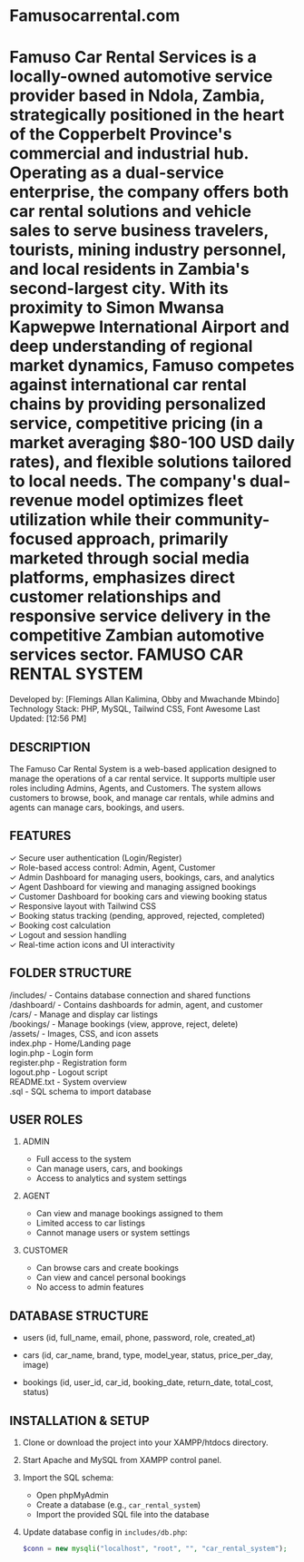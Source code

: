 # Famusocarrental.com
Famuso Car Rental Services is a locally-owned automotive service provider based in Ndola, Zambia, strategically positioned in the heart of the Copperbelt Province's commercial and industrial hub. Operating as a dual-service enterprise, the company offers both car rental solutions and vehicle sales to serve business travelers, tourists, mining industry personnel, and local residents in Zambia's second-largest city. With its proximity to Simon Mwansa Kapwepwe International Airport and deep understanding of regional market dynamics, Famuso competes against international car rental chains by providing personalized service, competitive pricing (in a market averaging $80-100 USD daily rates), and flexible solutions tailored to local needs. The company's dual-revenue model optimizes fleet utilization while their community-focused approach, primarily marketed through social media platforms, emphasizes direct customer relationships and responsive service delivery in the competitive Zambian automotive services sector.
FAMUSO CAR RENTAL SYSTEM
=========================

Developed by: [Flemings Allan Kalimina, Obby and Mwachande Mbindo]
Technology Stack: PHP, MySQL, Tailwind CSS, Font Awesome
Last Updated: [12:56 PM]

DESCRIPTION
-----------
The Famuso Car Rental System is a web-based application designed to manage the operations of a car rental service. It supports multiple user roles including Admins, Agents, and Customers. The system allows customers to browse, book, and manage car rentals, while admins and agents can manage cars, bookings, and users.

FEATURES
--------
✓ Secure user authentication (Login/Register)  
✓ Role-based access control: Admin, Agent, Customer  
✓ Admin Dashboard for managing users, bookings, cars, and analytics  
✓ Agent Dashboard for viewing and managing assigned bookings  
✓ Customer Dashboard for booking cars and viewing booking status  
✓ Responsive layout with Tailwind CSS  
✓ Booking status tracking (pending, approved, rejected, completed)  
✓ Booking cost calculation  
✓ Logout and session handling  
✓ Real-time action icons and UI interactivity  

FOLDER STRUCTURE
----------------
/includes/         - Contains database connection and shared functions  
/dashboard/        - Contains dashboards for admin, agent, and customer  
/cars/             - Manage and display car listings  
/bookings/         - Manage bookings (view, approve, reject, delete)  
/assets/           - Images, CSS, and icon assets  
index.php          - Home/Landing page  
login.php          - Login form  
register.php       - Registration form  
logout.php         - Logout script  
README.txt         - System overview  
.sql               - SQL schema to import database  

USER ROLES
----------
1. ADMIN
   - Full access to the system
   - Can manage users, cars, and bookings
   - Access to analytics and system settings

2. AGENT
   - Can view and manage bookings assigned to them
   - Limited access to car listings
   - Cannot manage users or system settings

3. CUSTOMER
   - Can browse cars and create bookings
   - Can view and cancel personal bookings
   - No access to admin features

DATABASE STRUCTURE
------------------
- users
  (id, full_name, email, phone, password, role, created_at)

- cars
  (id, car_name, brand, type, model_year, status, price_per_day, image)

- bookings
  (id, user_id, car_id, booking_date, return_date, total_cost, status)

INSTALLATION & SETUP
--------------------
1. Clone or download the project into your XAMPP/htdocs directory.
2. Start Apache and MySQL from XAMPP control panel.
3. Import the SQL schema:
   - Open phpMyAdmin
   - Create a database (e.g., `car_rental_system`)
   - Import the provided SQL file into the database

4. Update database config in `includes/db.php`:
   ```php
   $conn = new mysqli("localhost", "root", "", "car_rental_system");
